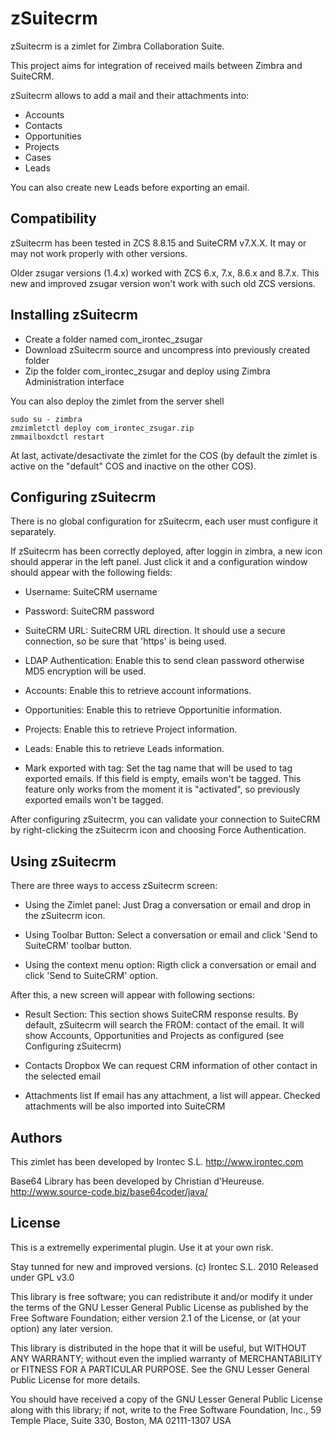 # zSuitecrm

zSuitecrm is a zimlet for Zimbra Collaboration Suite.

This project aims for integration of received mails between Zimbra and SuiteCRM.

zSuitecrm allows to add a mail and their attachments into:
 - Accounts
 - Contacts
 - Opportunities
 - Projects
 - Cases
 - Leads

You can also create new Leads before exporting an email.

## Compatibility
zSuitecrm has been tested in ZCS 8.8.15  and SuiteCRM v7.X.X. It may or may not work properly with other versions.

Older zsugar versions (1.4.x) worked with ZCS 6.x, 7.x, 8.6.x and 8.7.x.
This new and improved zsugar version won't work with such old ZCS versions.

## Installing zSuitecrm
 - Create a folder named com_irontec_zsugar
 - Download zSuitecrm source and uncompress into previously created folder
 - Zip the folder com_irontec_zsugar and deploy using Zimbra Administration interface

You can also deploy the zimlet from the server shell

```
sudo su - zimbra
zmzimletctl deploy com_irontec_zsugar.zip
zmmailboxdctl restart
```

At last, activate/desactivate the zimlet for the COS (by default the zimlet is active on the "default" COS and inactive on the other COS).

## Configuring zSuitecrm
 There is no global configuration for zSuitecrm, each user must
 configure it separately.

 If zSuitecrm has been correctly deployed, after loggin in zimbra,
 a new icon should apperar in the left panel. Just click it and
 a configuration window should appear with the following fields:

- Username: SuiteCRM username
- Password: SuiteCRM password
- SuiteCRM URL: SuiteCRM URL direction. It should use a secure
	       connection, so be sure that 'https' is being used.
- LDAP Authentication: Enable this to send clean password otherwise
	       MD5 encryption will be used.
- Accounts: Enable this to retrieve account informations.
- Opportunities: Enable this to retrieve Opportunitie information.
- Projects: Enable this to retrieve Project information.
- Leads: Enable this to retrieve Leads information.

- Mark exported with tag: Set the tag name that will be used
	to tag exported emails. If this field is empty, emails
	won't be tagged. This feature only works from the moment
	it is "activated", so previously exported emails won't
	be tagged.

 After configuring zSuitecrm, you can validate your connection to
 SuiteCRM by right-clicking the zSuitecrm icon and choosing Force
 Authentication.

## Using zSuitecrm
 There are three ways to access zSuitecrm screen:

 - Using the Zimlet panel:
   Just Drag a conversation or email and drop in the zSuitecrm icon.

 - Using Toolbar Button:
   Select a conversation or email and click 'Send to SuiteCRM'
   toolbar button.

 - Using the context menu option:
   Rigth click a conversation or email and click 'Send to SuiteCRM'
   option.

 After this, a new screen will appear with following sections:

 - Result Section:
    This section shows SuiteCRM response results. By default,
    zSuitecrm will search the FROM: contact of the email. It will show
    Accounts, Opportunities and Projects as configured (see Configuring zSuitecrm)

 - Contacts Dropbox
    We can request CRM information of other contact in the selected
    email

 - Attachments list
    If email has any attachment, a list will appear. Checked attachments
    will be also imported into SuiteCRM

## Authors

 This zimlet has been developed by Irontec S.L.
    http://www.irontec.com

 Base64 Library has been developed by Christian d'Heureuse.
    http://www.source-code.biz/base64coder/java/

## License
This is a extremelly experimental plugin.
Use it at your own risk.

Stay tunned for new and improved versions.
(c) Irontec S.L. 2010
Released under GPL v3.0

This library is free software; you can redistribute it and/or modify it under the
terms of the GNU Lesser General Public License as published by the Free Software
Foundation; either version 2.1 of the License, or (at your option) any later
version.

This library is distributed in the hope that it will be useful, but WITHOUT ANY
WARRANTY; without even the implied warranty of MERCHANTABILITY or FITNESS FOR A
PARTICULAR PURPOSE. See the GNU Lesser General Public License for more details.

You should have received a copy of the GNU Lesser General Public License along
with this library; if not, write to the Free Software Foundation, Inc.,
59 Temple Place, Suite 330, Boston, MA 02111-1307 USA



